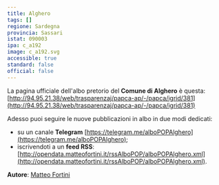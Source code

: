 ```yaml
---
title: Alghero
tags: []
regione: Sardegna
provincia: Sassari
istat: 090003
ipa: c_a192
image: c_a192.svg
accessible: true
standard: false
official: false
---
```


La pagina ufficiale dell'albo pretorio del **Comune di Alghero** è questa: [http://94.95.21.38/web/trasparenzaj/papca-ap/-/papca/igrid/381](http://94.95.21.38/web/trasparenzaj/papca-ap/-/papca/igrid/381)

Adesso puoi seguire le nuove pubblicazioni in albo in due modi dedicati:

* su un canale **Telegram** [https://telegram.me/alboPOPAlghero](https://telegram.me/alboPOPAlghero);
* iscrivendoti a un **feed RSS**: [http://opendata.matteofortini.it/rssAlboPOP/alboPOPAlghero.xml](http://opendata.matteofortini.it/rssAlboPOP/alboPOPAlghero.xml).


**Autore**: [Matteo Fortini](https://twitter.com/matt_fortini)
